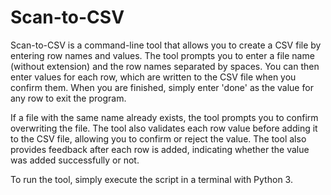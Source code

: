 # Scan-to-CSV

Scan-to-CSV is a command-line tool that allows you to create a CSV file by entering row names and values. The tool prompts you to enter a file name (without extension) and the row names separated by spaces. You can then enter values for each row, which are written to the CSV file when you confirm them. When you are finished, simply enter 'done' as the value for any row to exit the program.

If a file with the same name already exists, the tool prompts you to confirm overwriting the file. The tool also validates each row value before adding it to the CSV file, allowing you to confirm or reject the value. The tool also provides feedback after each row is added, indicating whether the value was added successfully or not.

To run the tool, simply execute the script in a terminal with Python 3.
